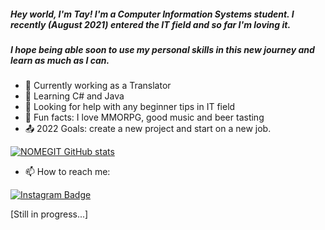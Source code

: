 ##### Hey world, I'm Tay! I'm a Computer Information Systems student. I recently (August 2021) entered the IT field and so far I'm loving it. 
##### I hope being able soon to use my personal skills in this new journey and learn as much as I can.


- :small_blue_diamond: Currently working as a Translator
- :small_blue_diamond: Learning C# and Java
- :small_blue_diamond: Looking for help with any beginner tips in IT field
- :small_blue_diamond: Fun facts: I love MMORPG, good music and beer tasting 
- :outbox_tray: 2022 Goals: create a new project and start on a new job.


[![NOMEGIT GitHub stats](https://github-readme-stats.vercel.app/api?username=Tay-Nery)](https://github.com/Tay-Nery/github-readme-stats)


- 📫 How to reach me:

[![Instagram Badge](https://img.shields.io/badge/Instagram-E4405F?style=for-the-badge&logo=instagram&logoColor=white&link=LINK_INSTAGRAM)](https://www.instagram.com/tay.nery/)

[Still in progress...]
